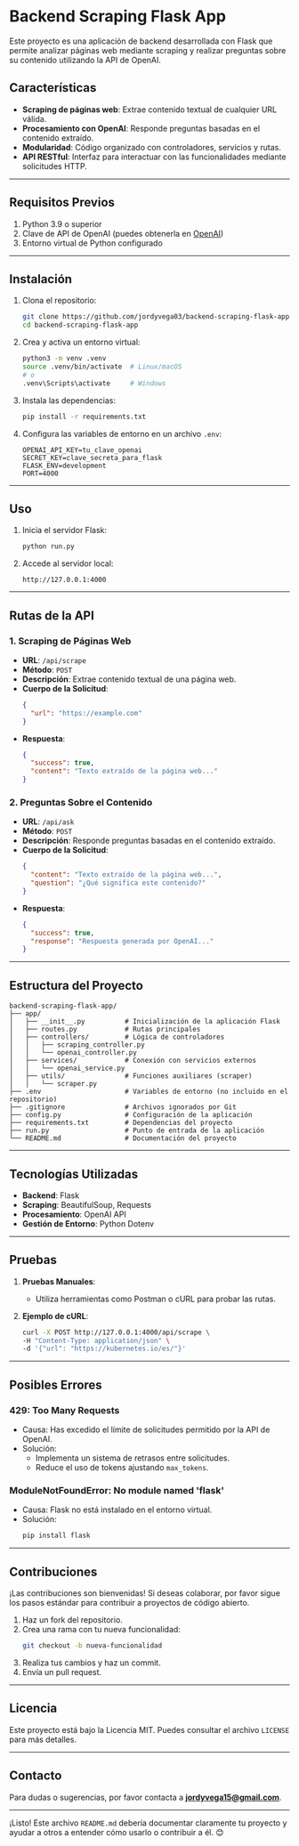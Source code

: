 # **Backend Scraping Flask App**

Este proyecto es una aplicación de backend desarrollada con Flask que permite analizar páginas web mediante scraping y realizar preguntas sobre su contenido utilizando la API de OpenAI.

## **Características**
- **Scraping de páginas web**: Extrae contenido textual de cualquier URL válida.
- **Procesamiento con OpenAI**: Responde preguntas basadas en el contenido extraído.
- **Modularidad**: Código organizado con controladores, servicios y rutas.
- **API RESTful**: Interfaz para interactuar con las funcionalidades mediante solicitudes HTTP.

---

## **Requisitos Previos**

1. Python 3.9 o superior
2. Clave de API de OpenAI (puedes obtenerla en [OpenAI](https://platform.openai.com/))
3. Entorno virtual de Python configurado

---

## **Instalación**

1. Clona el repositorio:
   ```bash
   git clone https://github.com/jordyvega03/backend-scraping-flask-app.git
   cd backend-scraping-flask-app
   ```

2. Crea y activa un entorno virtual:
   ```bash
   python3 -m venv .venv
   source .venv/bin/activate  # Linux/macOS
   # o
   .venv\Scripts\activate     # Windows
   ```

3. Instala las dependencias:
   ```bash
   pip install -r requirements.txt
   ```

4. Configura las variables de entorno en un archivo `.env`:
   ```plaintext
   OPENAI_API_KEY=tu_clave_openai
   SECRET_KEY=clave_secreta_para_flask
   FLASK_ENV=development
   PORT=4000
   ```

---

## **Uso**

1. Inicia el servidor Flask:
   ```bash
   python run.py
   ```

2. Accede al servidor local:
   ```
   http://127.0.0.1:4000
   ```

---

## **Rutas de la API**

### **1. Scraping de Páginas Web**
- **URL**: `/api/scrape`
- **Método**: `POST`
- **Descripción**: Extrae contenido textual de una página web.
- **Cuerpo de la Solicitud**:
  ```json
  {
    "url": "https://example.com"
  }
  ```
- **Respuesta**:
  ```json
  {
    "success": true,
    "content": "Texto extraído de la página web..."
  }
  ```

### **2. Preguntas Sobre el Contenido**
- **URL**: `/api/ask`
- **Método**: `POST`
- **Descripción**: Responde preguntas basadas en el contenido extraído.
- **Cuerpo de la Solicitud**:
  ```json
  {
    "content": "Texto extraído de la página web...",
    "question": "¿Qué significa este contenido?"
  }
  ```
- **Respuesta**:
  ```json
  {
    "success": true,
    "response": "Respuesta generada por OpenAI..."
  }
  ```

---

## **Estructura del Proyecto**

```
backend-scraping-flask-app/
├── app/
│   ├── __init__.py          # Inicialización de la aplicación Flask
│   ├── routes.py            # Rutas principales
│   ├── controllers/         # Lógica de controladores
│   │   ├── scraping_controller.py
│   │   └── openai_controller.py
│   ├── services/            # Conexión con servicios externos
│   │   └── openai_service.py
│   ├── utils/               # Funciones auxiliares (scraper)
│   │   └── scraper.py
├── .env                     # Variables de entorno (no incluido en el repositorio)
├── .gitignore               # Archivos ignorados por Git
├── config.py                # Configuración de la aplicación
├── requirements.txt         # Dependencias del proyecto
├── run.py                   # Punto de entrada de la aplicación
└── README.md                # Documentación del proyecto
```

---

## **Tecnologías Utilizadas**
- **Backend**: Flask
- **Scraping**: BeautifulSoup, Requests
- **Procesamiento**: OpenAI API
- **Gestión de Entorno**: Python Dotenv

---

## **Pruebas**

1. **Pruebas Manuales**:
   - Utiliza herramientas como Postman o cURL para probar las rutas.

2. **Ejemplo de cURL**:
   ```bash
   curl -X POST http://127.0.0.1:4000/api/scrape \
   -H "Content-Type: application/json" \
   -d '{"url": "https://kubernetes.io/es/"}'
   ```

---

## **Posibles Errores**

### **429: Too Many Requests**
- Causa: Has excedido el límite de solicitudes permitido por la API de OpenAI.
- Solución:
  - Implementa un sistema de retrasos entre solicitudes.
  - Reduce el uso de tokens ajustando `max_tokens`.

### **ModuleNotFoundError: No module named 'flask'**
- Causa: Flask no está instalado en el entorno virtual.
- Solución:
  ```bash
  pip install flask
  ```

---

## **Contribuciones**
¡Las contribuciones son bienvenidas! Si deseas colaborar, por favor sigue los pasos estándar para contribuir a proyectos de código abierto.

1. Haz un fork del repositorio.
2. Crea una rama con tu nueva funcionalidad:
   ```bash
   git checkout -b nueva-funcionalidad
   ```
3. Realiza tus cambios y haz un commit.
4. Envía un pull request.

---

## **Licencia**
Este proyecto está bajo la Licencia MIT. Puedes consultar el archivo `LICENSE` para más detalles.

---

## **Contacto**
Para dudas o sugerencias, por favor contacta a **[jordyvega15@gmail.com](mailto:jordyvega15@gmail.com)**.

--- 

¡Listo! Este archivo `README.md` debería documentar claramente tu proyecto y ayudar a otros a entender cómo usarlo o contribuir a él. 😊